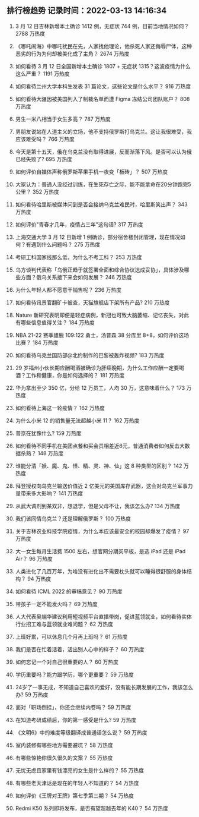 
## 排行榜趋势 记录时间：2022-03-13 14:16:34
  
  1. 3 月 12 日吉林新增本土确诊 1412 例，无症状 744 例，目前当地情况如何？ 2788 万热度
    
  2. 《哪吒闹海》中哪吒扰民在先，人家找他理论，他杀死人家还侮辱尸体，这种恶劣的行为为何却被美化成了主角？ 2674 万热度
    
  3. 如何看待 3 月 12 日全国新增本土确诊 1807 + 无症状 1315？这波疫情为什么这么严重？ 1191 万热度
    
  4. 如何看待兰州大学本科生发表 31 篇论文，这些论文是什么水平？ 916 万热度
    
  5. 如何看待大疆因被美国列入了制裁名单而遭 Figma 冻结公司团队账户？ 808 万热度
    
  6. 男生一米八相当于女生多高？ 787 万热度
    
  7. 男朋友说站在人道主义的立场，他不支持俄罗斯打乌克兰。这让我很难受，我应该难受吗？ 766 万热度
    
  8. 今天是第十五天，俄在乌克兰没有取得进展，反而渐落下风。是否可以认为俄已经失败了? 695 万热度
    
  9. 如何评价自媒体声称俄罗斯苹果手机一夜变「板砖」？ 507 万热度
    
  10. 大家认为：普通人没经过训练，在生死存亡之际，能不能拿命在20分钟跑完5公里？ 352 万热度
    
  11. 如何看待哈里斯被媒体问到是否会接纳乌克兰难民时，哈里斯笑出声？ 343 万热度
    
  12. 如何评价"青春才几年，疫情占三年"这句话? 317 万热度
    
  13. 上海交通大学 3 月 12 日新增 1 例确诊，部分宿舍楼封闭管理，现在情况如何？有遇到什么问题吗？ 275 万热度
    
  14. 考研工科国家线那么低，为什么不考工科？ 253 万热度
    
  15. 乌方谈判代表称「乌俄正趋于就签署全面和综合协议达成妥协」，具体涉及哪些方面？俄乌关系接下来会如何发展？ 246 万热度
    
  16. 为什么年轻人都不愿意干销售呢？ 236 万热度
    
  17. 如何看待讯景官翻矿卡被查，天猫旗舰店下架所有产品? 210 万热度
    
  18. Nature 新研究表明即便是轻症病例，新冠也可致大脑萎缩、记忆丧失，对此有哪些信息值得关注？ 184 万热度
    
  19. NBA 21-22 赛季雄鹿 109:122 勇士，汤普森 38 分库里 8+8，如何评价这场比赛？ 184 万热度
    
  20. 如何看待乌克兰国防部@北约制作的巴黎被轰炸视频? 183 万热度
    
  21. 29 岁福州小伙长期应酬喝酒被确诊为肝癌晚期，为什么工作应酬一定要喝酒？工作和健康，你是如何选择的？ 181 万热度
    
  22. 华为拿出至少 350 亿，分给 12 万员工，人均 30 万，这意味着什么？ 173 万热度
    
  23. 如何看待上海这一轮疫情？ 162 万热度
    
  24. 为什么小米 12 的销售量无法超越小米 11？ 162 万热度
    
  25. 普京在犹豫什么? 159 万热度
    
  26. 如何看待不同手机在美团点餐和买会员相差近8元，普通消费者如何反击大数据杀熟？ 148 万热度
    
  27. 谁能分清「妖、魔、鬼、怪、精、灵、神、仙」这 8 种类型的区别？ 142 万热度
    
  28. 拜登授权向乌克兰输送价值近 2 亿美元的美国库存武器，这会对乌克兰军事力量带来多大影响？ 141 万热度
    
  29. 从武大调剂到某双非，想退学，但是父母不让，我该怎么办? 134 万热度
    
  30. 我们该同情乌克兰？还是理解俄罗斯？ 100 万热度
    
  31. 关于吉林农业科技学院疫情，为什么本应该最安全的校园却爆发了疫情？ 97 万热度
    
  32. 大一女生每月生活费 1500 左右，想官网分期买平板，是选 iPad 还是 iPad Air？ 96 万热度
    
  33. 人类进化了几百万年，为啥没有进化出不需要枕头就可以睡得很舒服的身体结构？ 94 万热度
    
  34. 如何看待 ICML 2022 的审稿意见？ 90 万热度
    
  35. 带孩子一定不能发火吗？ 69 万热度
    
  36. 人大代表吴端华建议利用短视频平台直播带岗，促进蓝领就业，如何看待实体行业招工难与蓝领就业难问题？ 62 万热度
    
  37. 上班好累，可以休息几个月再上班吗？ 61 万热度
    
  38. 我们是否在忙着活着，活出别人心中的样子？ 60 万热度
    
  39. 如何忘记一个对自己很重要的人？ 60 万热度
    
  40. 学历重要吗？能力跟学历，哪个更重要？ 59 万热度
    
  41. 24岁了一事无成，不知道自己喜欢的爱好，没有能长期发展的工作，我该怎么办? 59 万热度
    
  42. 面对「职场倒挂」，你还会继续内卷吗？ 59 万热度
    
  43. 在知道考研成绩后，你的第一感受是什么? 59 万热度
    
  44. 《文明6》中的难度等级翻译成普通话怎么说？ 59 万热度
    
  45. 室内装修有哪些地方需要避坑？ 58 万热度
    
  46. 有哪些惊艳你很久很久的文案？ 55 万热度
    
  47. 无忧无虑且家里有钱漂亮的女生是什么样的？ 55 万热度
    
  48. 有哪些老天津话是现在的年轻人不知道的？ 54 万热度
    
  49. 如何评价《王牌对王牌》第七季第三期？ 54 万热度
    
  50. Redmi K50 系列即将发布，是否有望超越去年的 K40？ 54 万热度
    